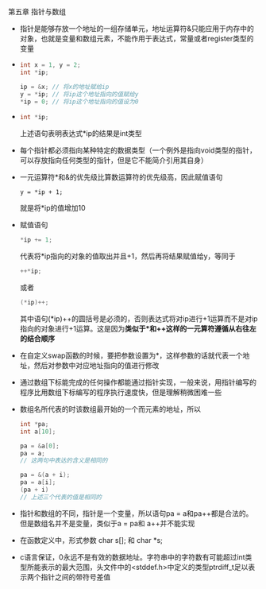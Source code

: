 第五章 指针与数组

* 指针是能够存放一个地址的一组存储单元，地址运算符&只能应用于内存中的对象，也就是变量和数组元素，不能作用于表达式，常量或者register类型的变量

* ``` c++
  int x = 1, y = 2;
  int *ip;
  
  ip = &x; // 将x的地址赋给ip
  y = *ip; // 将ip这个地址指向的值赋给y
  *ip = 0; // 将ip这个地址指向的值设为0
  ```

* ```c++
  int *ip;
  ```

  上述语句表明表达式*ip的结果是int类型

* 每个指针都必须指向某种特定的数据类型（一个例外是指向void类型的指针，可以存放指向任何类型的指针，但是它不能简介引用其自身）

* 一元运算符*和&的优先级比算数运算符的优先级高，因此赋值语句 

  ```
  y = *ip + 1;
  ```

  就是将*ip的值增加10

* 赋值语句 

  ```c++
  *ip += 1;
  ```

  代表将*ip指向的对象的值取出并且+1，然后再将结果赋值给y，等同于 

  ```c++
  ++*ip;
  ```

  或者

  ```c++
  (*ip)++;
  ```

  其中语句(*ip)++的圆括号是必须的，否则表达式将对ip进行+1运算而不是对ip指向的对象进行+1运算。这是因为**类似于\*和++这样的一元算符遵循从右往左的结合顺序**

* 在自定义swap函数的时候，要把参数设置为*，这样参数的话就代表一个地址，然后对参数中对应地址指向的值进行修改

* 通过数组下标能完成的任何操作都能通过指针实现，一般来说，用指针编写的程序比用数组下标编写的程序执行速度快，但是理解稍微困难一些

* 数组名所代表的时该数组最开始的一个而元素的地址，所以

  ```c++
  int *pa;
  int a[10];
  
  pa = &a[0];
  pa = a;
  // 这两句中表达的含义是相同的
  
  pa = &(a + i);
  pa = a[i];
  (pa + i)
  // 上述三个代表的值是相同的
  ```

* 指针和数组的不同，指针是一个变量，所以语句pa = a和pa++都是合法的。但是数组名并不是变量，类似于a = pa和 a++并不能实现

* 在函数定义中，形式参数 char s[]; 和 char *s; 

* c语言保证，0永远不是有效的数据地址。字符串中的字符数有可能超过int类型所能表示的最大范围，头文件中的\<stddef.h>中定义的类型ptrdiff_t足以表示两个指针之间的带符号差值



